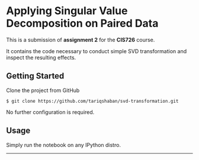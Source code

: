 Applying Singular Value Decomposition on Paired Data
==============================
This is a submission of **assignment 2** for the **CIS726** course.

It contains the code necessary to conduct simple SVD transformation and inspect the resulting effects.

Getting Started
------------
Clone the project from GitHub

`$ git clone https://github.com/tariqshaban/svd-transformation.git`

No further configuration is required.

Usage
------------
Simply run the notebook on any IPython distro.

--------